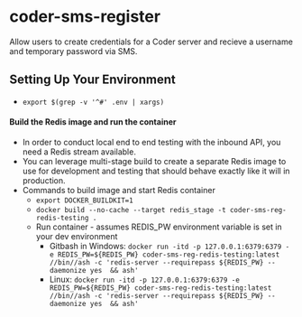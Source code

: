 # coder-sms-register
Allow users to create credentials for a Coder server and recieve a username and temporary password via SMS.


## Setting Up Your Environment
 - `export $(grep -v '^#' .env | xargs)`


#### Build the Redis image and run the container
 - In order to conduct local end to end testing with the inbound API, you need a Redis stream available.
 - You can leverage multi-stage build to create a separate Redis image to use for development and testing that should behave exactly like it will in production.
 - Commands to build image and start Redis container
    - `export DOCKER_BUILDKIT=1` 
    - `docker build --no-cache --target redis_stage -t coder-sms-reg-redis-testing .`
    - Run container - assumes REDIS_PW environment variable is set in your dev environment
        - Gitbash in Windows: `docker run -itd -p 127.0.0.1:6379:6379 -e REDIS_PW=${REDIS_PW} coder-sms-reg-redis-testing:latest  //bin//ash -c 'redis-server --requirepass ${REDIS_PW} --daemonize yes  && ash'`
        - Linux: `docker run -itd -p 127.0.0.1:6379:6379 -e REDIS_PW=${REDIS_PW} coder-sms-reg-redis-testing:latest  //bin//ash -c 'redis-server --requirepass ${REDIS_PW} --daemonize yes  && ash'`